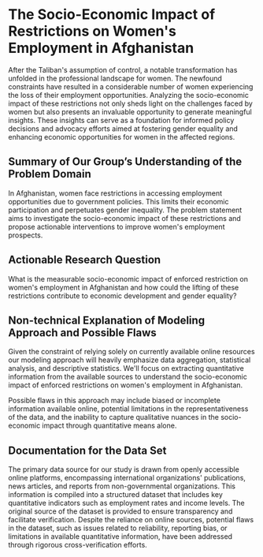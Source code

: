 # The Socio-Economic Impact of Restrictions on Women's Employment in Afghanistan

After the Taliban's assumption of control, a notable transformation has unfolded in the professional landscape for women. The newfound constraints have resulted in a considerable number of women experiencing the loss of their employment opportunities. Analyzing the socio-economic impact of these restrictions not only sheds light on the challenges faced by women but also presents an invaluable opportunity to generate meaningful insights. These insights can serve as a foundation for informed policy decisions and advocacy efforts aimed at fostering gender equality and enhancing economic opportunities for women in the affected regions.


## Summary of Our Group’s Understanding of the Problem Domain

In Afghanistan, women face restrictions in accessing employment opportunities due to government policies. This limits their economic participation and perpetuates gender inequality. The problem statement aims to investigate the socio-economic impact of these restrictions and propose actionable interventions to improve women's employment prospects.


## Actionable Research Question

What is the measurable socio-economic impact of enforced restriction on women's employment in Afghanistan and how could the lifting of these restrictions contribute to economic development and gender equality?


## Non-technical Explanation of Modeling Approach and Possible Flaws

Given the constraint of relying solely on currently available online resources our modeling approach will heavily emphasize data aggregation, statistical analysis, and descriptive statistics. We'll focus on extracting quantitative information from the available sources to understand the socio-economic impact of enforced restrictions on women's employment in Afghanistan.

Possible flaws in this approach may include biased or incomplete information available online, potential limitations in the representativeness of the data, and the inability to capture qualitative nuances in the socio-economic impact through quantitative means alone.


## Documentation for the Data Set

The primary data source for our study is drawn from openly accessible online platforms, encompassing international organizations' publications, news articles, and reports from non-governmental organizations. This information is compiled into a structured dataset that includes key quantitative indicators such as employment rates and income levels. The original source of the dataset is provided to ensure transparency and facilitate verification. 
Despite the reliance on online sources, potential flaws in the dataset, such as issues related to reliability, reporting bias, or limitations in available quantitative information, have been addressed through rigorous cross-verification efforts. 


